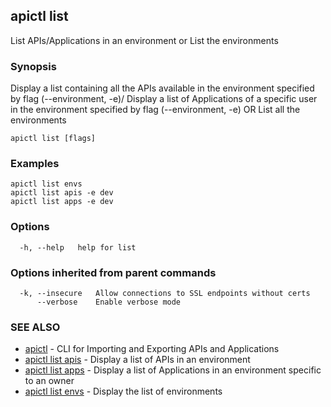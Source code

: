 ## apictl list

List APIs/Applications in an environment or List the environments

### Synopsis

Display a list containing all the APIs available in the environment specified by flag (--environment, -e)/
Display a list of Applications of a specific user in the environment specified by flag (--environment, -e)
OR
List all the environments

```
apictl list [flags]
```

### Examples

```
apictl list envs
apictl list apis -e dev
apictl list apps -e dev
```

### Options

```
  -h, --help   help for list
```

### Options inherited from parent commands

```
  -k, --insecure   Allow connections to SSL endpoints without certs
      --verbose    Enable verbose mode
```

### SEE ALSO

* [apictl](apictl.md)	 - CLI for Importing and Exporting APIs and Applications
* [apictl list apis](apictl_list_apis.md)	 - Display a list of APIs in an environment
* [apictl list apps](apictl_list_apps.md)	 - Display a list of Applications in an environment specific to an owner
* [apictl list envs](apictl_list_envs.md)	 - Display the list of environments

